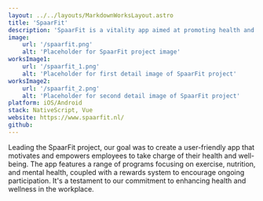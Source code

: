 ```yaml
---
layout: ../../layouts/MarkdownWorksLayout.astro
title: 'SpaarFit'
description: 'SpaarFit is a vitality app aimed at promoting health and wellness in the workplace.'
image:
    url: '/spaarfit.png'
    alt: 'Placeholder for SpaarFit project image'
worksImage1:
    url: '/spaarfit_1.png'
    alt: 'Placeholder for first detail image of SpaarFit project'
worksImage2:
    url: '/spaarfit_2.png'
    alt: 'Placeholder for second detail image of SpaarFit project'
platform: iOS/Android
stack: NativeScript, Vue
website: https://www.spaarfit.nl/
github: 
---
```


Leading the SpaarFit project, our goal was to create a user-friendly app that motivates and empowers employees to take charge of their health and well-being. The app features a range of programs focusing on exercise, nutrition, and mental health, coupled with a rewards system to encourage ongoing participation. It's a testament to our commitment to enhancing health and wellness in the workplace.
